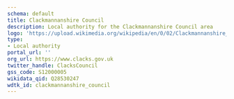 ```yaml
---
schema: default
title: Clackmannanshire Council
description: Local authority for the Clackmannanshire Council area 
logo: 'https://upload.wikimedia.org/wikipedia/en/0/02/Clackmannanshire_Council.svg'
type:
- Local authority
portal_url: ''
org_url: https://www.clacks.gov.uk
twitter_handle: ClacksCouncil
gss_code: S12000005
wikidata_qid: Q28530247
wdtk_id: clackmannanshire_council
---
```

